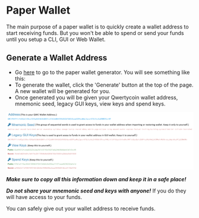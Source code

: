 # Paper Wallet

The main purpose of a paper wallet is to quickly create a wallet address to start receiving funds. But you won't be able to spend or send your funds until you setup a CLI, GUI or Web Wallet.

## Generate a Wallet Address

* Go [here](https://explorer.qwertycoin.org/#paperwallet) to go to the paper wallet generator. You will see something like this:
* To generate the wallet, click the 'Generate' button at the top of the page. A new wallet will be generated for you.
* Once generated you will be given your Qwertycoin wallet address, mnemonic seed, legacy GUI keys, view keys and spend keys.

![Screenshot of Paper Wallet Generator](../.gitbook/assets/paper-wallet-example.png)

_**Make sure to copy all this information down and keep it in a safe place!**_

_**Do not share your mnemonic seed and keys with anyone!**_ If you do they will have access to your funds.

You can safely give out your wallet address to receive funds.

